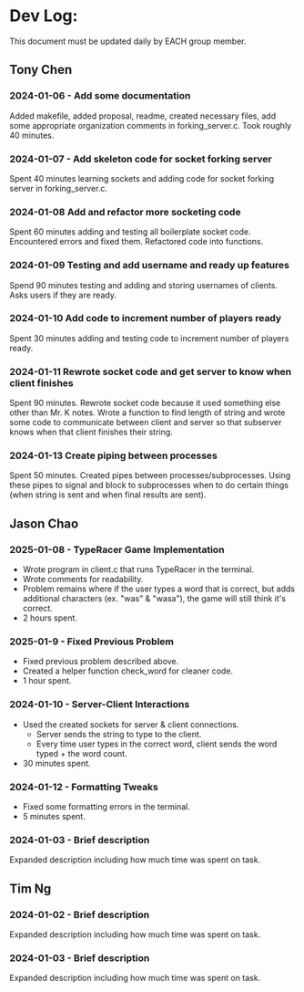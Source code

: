 # Dev Log:

This document must be updated daily by EACH group member.

## Tony Chen

### 2024-01-06 - Add some documentation
Added makefile, added proposal, readme, created necessary files, add some appropriate organization comments in forking_server.c. Took roughly 40 minutes.

### 2024-01-07 - Add skeleton code for socket forking server
Spent 40 minutes learning sockets and adding code for socket forking server in forking_server.c.

### 2024-01-08 Add and refactor more socketing code
Spent 60 minutes adding and testing all boilerplate socket code. Encountered errors and fixed them. Refactored code into functions. 

### 2024-01-09 Testing and add username and ready up features
Spend 90 minutes testing and adding and storing usernames of clients. Asks users if they are ready. 

### 2024-01-10 Add code to increment number of players ready 
Spent 30 minutes adding and testing code to increment number of players ready. 

### 2024-01-11 Rewrote socket code and get server to know when client finishes
Spent 90 minutes. Rewrote socket code because it used something else other than Mr. K notes. Wrote a function to find length of string and wrote some code to communicate between client and server so that subserver knows when that client finishes their string.

### 2024-01-13 Create piping between processes
Spent 50 minutes. Created pipes between processes/subprocesses. Using these pipes to signal and block to subprocesses when to do certain things (when string is sent and when final results are sent). 

## Jason Chao

### 2025-01-08 - TypeRacer Game Implementation
* Wrote program in client.c that runs TypeRacer in the terminal.
* Wrote comments for readability.
* Problem remains where if the user types a word that is correct, but adds additional characters (ex. "was" & "wasa"), the game will still think it's correct.
* 2 hours spent.

### 2025-01-9 - Fixed Previous Problem
* Fixed previous problem described above.
* Created a helper function check_word for cleaner code.
* 1 hour spent.

### 2024-01-10 - Server-Client Interactions
* Used the created sockets for server & client connections.
    * Server sends the string to type to the client.
    * Every time user types in the correct word, client sends the word typed + the word count.
* 30 minutes spent.

### 2024-01-12 - Formatting Tweaks
* Fixed some formatting errors in the terminal.
* 5 minutes spent.

### 2024-01-03 - Brief description
Expanded description including how much time was spent on task.

## Tim Ng

### 2024-01-02 - Brief description
Expanded description including how much time was spent on task.

### 2024-01-03 - Brief description
Expanded description including how much time was spent on task.
